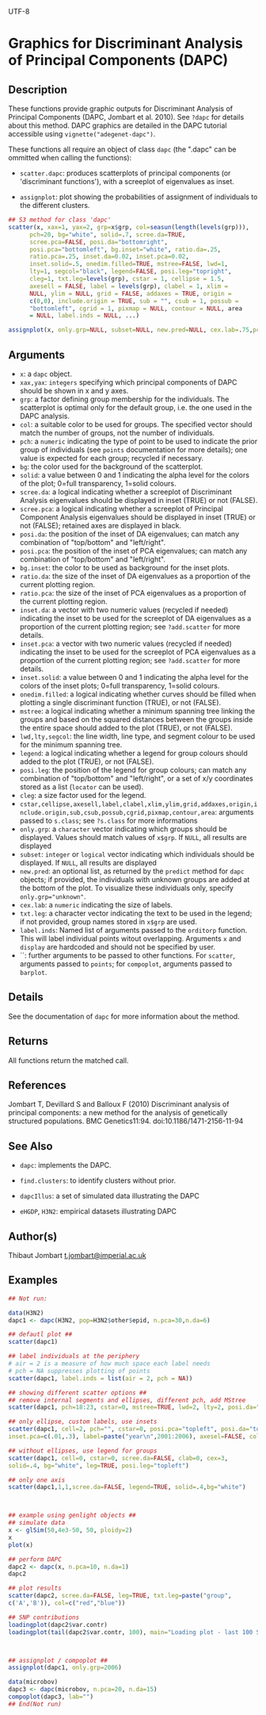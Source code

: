 UTF-8

# Graphics for Discriminant Analysis of Principal Components (DAPC)

## Description

These functions provide graphic outputs for Discriminant Analysis of Principal Components (DAPC, Jombart et al. 2010). See `?dapc` for details about this method. DAPC graphics are detailed in the DAPC tutorial accessible using `vignette("adegenet-dapc")`.

These functions all require an object of class `dapc` (the ".dapc" can be ommitted when calling the functions):

- `scatter.dapc`: produces scatterplots of principal components (or 'discriminant functions'), with a screeplot of eigenvalues as inset.

- `assignplot`: plot showing the probabilities of assignment of individuals to the different clusters.

```r
## S3 method for class 'dapc'
scatter(x, xax=1, yax=2, grp=x$grp, col=seasun(length(levels(grp))),
      pch=20, bg="white", solid=.7, scree.da=TRUE,
      scree.pca=FALSE, posi.da="bottomright",
      posi.pca="bottomleft", bg.inset="white", ratio.da=.25,
      ratio.pca=.25, inset.da=0.02, inset.pca=0.02,
      inset.solid=.5, onedim.filled=TRUE, mstree=FALSE, lwd=1,
      lty=1, segcol="black", legend=FALSE, posi.leg="topright",
      cleg=1, txt.leg=levels(grp), cstar = 1, cellipse = 1.5,
      axesell = FALSE, label = levels(grp), clabel = 1, xlim =
      NULL, ylim = NULL, grid = FALSE, addaxes = TRUE, origin =
      c(0,0), include.origin = TRUE, sub = "", csub = 1, possub =
      "bottomleft", cgrid = 1, pixmap = NULL, contour = NULL, area
      = NULL, label.inds = NULL, ...)

assignplot(x, only.grp=NULL, subset=NULL, new.pred=NULL, cex.lab=.75,pch=3)
```

## Arguments

- `x`: a `dapc` object.
- `xax,yax`: `integers` specifying which principal components of DAPC should be shown in x and y axes.
- `grp`: a factor defining group membership for the individuals. The scatterplot is optimal only for the default group, i.e. the one used in the DAPC analysis.
- `col`: a suitable color to be used for groups. The specified vector should match the number of groups, not the number of individuals.
- `pch`: a `numeric` indicating the type of point to be used to indicate the prior group of individuals (see `points` documentation for more details); one value is expected for each group; recycled if necessary.
- `bg`: the color used for the background of the scatterplot.
- `solid`: a value between 0 and 1 indicating the alpha level for the colors of the plot; 0=full transparency, 1=solid colours.
- `scree.da`: a logical indicating whether a screeplot of Discriminant Analysis eigenvalues should be displayed in inset (TRUE) or not (FALSE).
- `scree.pca`: a logical indicating whether a screeplot of Principal Component Analysis eigenvalues should be displayed in inset (TRUE) or not (FALSE); retained axes are displayed in black.
- `posi.da`: the position of the inset of DA eigenvalues; can match any combination of "top/bottom" and "left/right".
- `posi.pca`: the position of the inset of PCA eigenvalues; can match any combination of "top/bottom" and "left/right".
- `bg.inset`: the color to be used as background for the inset plots.
- `ratio.da`: the size of the inset of DA eigenvalues as a proportion of the current plotting region.
- `ratio.pca`: the size of the inset of PCA eigenvalues as a proportion of the current plotting region.
- `inset.da`: a vector with two numeric values (recycled if needed) indicating the inset to be used for the screeplot of DA eigenvalues as a proportion of the current plotting region; see `?add.scatter` for more details.
- `inset.pca`: a vector with two numeric values (recycled if needed) indicating the inset to be used for the screeplot of PCA eigenvalues as a proportion of the current plotting region; see `?add.scatter` for more details.
- `inset.solid`: a value between 0 and 1 indicating the alpha level for the colors of the inset plots; 0=full transparency, 1=solid colours.
- `onedim.filled`: a logical indicating whether curves should be filled when plotting a single discriminant function (TRUE), or not (FALSE).
- `mstree`: a logical indicating whether a minimum spanning tree linking the groups and based on the squared distances between the groups inside the entire space should added to the plot (TRUE), or not (FALSE).
- `lwd,lty,segcol`: the line width, line type, and segment colour to be used for the minimum spanning tree.
- `legend`: a logical indicating whether a legend for group colours should added to the plot (TRUE), or not (FALSE).
- `posi.leg`: the position of the legend for group colours; can match any combination of "top/bottom" and "left/right", or a set of x/y coordinates stored as a list (`locator` can be used).
- `cleg`: a size factor used for the legend.
- `cstar,cellipse,axesell,label,clabel,xlim,ylim,grid,addaxes,origin,include.origin,sub,csub,possub,cgrid,pixmap,contour,area`: arguments passed to `s.class`; see `?s.class` for more informations
- `only.grp`: a `character` vector indicating which groups should be displayed. Values should match values of `x$grp`. If `NULL`, all results are displayed
- `subset`: `integer` or `logical` vector indicating which individuals should be displayed. If `NULL`, all results are displayed
- `new.pred`: an optional list, as returned by the `predict` method for `dapc` objects; if provided, the individuals with unknown groups are added at the bottom of the plot. To visualize these individuals only, specify `only.grp="unknown"`.
- `cex.lab`: a `numeric` indicating the size of labels.
- `txt.leg`: a character vector indicating the text to be used in the legend; if not provided, group names stored in `x$grp` are used.
- `label.inds`: Named list of arguments passed to the `orditorp` function. This will label individual points witout overlapping. Arguments `x` and `display` are hardcoded and should not be specified by user.
- ``: further arguments to be passed to other functions. For `scatter`, arguments passed to `points`; for `compoplot`, arguments passed to `barplot`.

## Details

See the documentation of `dapc` for more information about the method.

## Returns

All functions return the matched call.

## References

Jombart T, Devillard S and Balloux F (2010) Discriminant analysis of principal components: a new method for the analysis of genetically structured populations. BMC Genetics11:94. doi:10.1186/1471-2156-11-94

## See Also

- `dapc`: implements the DAPC.

- `find.clusters`: to identify clusters without prior.

- `dapcIllus`: a set of simulated data illustrating the DAPC

- `eHGDP`, `H3N2`: empirical datasets illustrating DAPC

## Author(s)

Thibaut Jombart t.jombart@imperial.ac.uk

## Examples

```r
## Not run:

data(H3N2)
dapc1 <- dapc(H3N2, pop=H3N2$other$epid, n.pca=30,n.da=6)

## defautl plot ##
scatter(dapc1)

## label individuals at the periphery
# air = 2 is a measure of how much space each label needs
# pch = NA suppresses plotting of points
scatter(dapc1, label.inds = list(air = 2, pch = NA))

## showing different scatter options ##
## remove internal segments and ellipses, different pch, add MStree
scatter(dapc1, pch=18:23, cstar=0, mstree=TRUE, lwd=2, lty=2, posi.da="topleft")

## only ellipse, custom labels, use insets
scatter(dapc1, cell=2, pch="", cstar=0, posi.pca="topleft", posi.da="topleft", scree.pca=TRUE,
inset.pca=c(.01,.3), label=paste("year\n",2001:2006), axesel=FALSE, col=terrain.colors(10))

## without ellipses, use legend for groups
scatter(dapc1, cell=0, cstar=0, scree.da=FALSE, clab=0, cex=3,
solid=.4, bg="white", leg=TRUE, posi.leg="topleft")

## only one axis
scatter(dapc1,1,1,scree.da=FALSE, legend=TRUE, solid=.4,bg="white")



## example using genlight objects ##
## simulate data
x <- glSim(50,4e3-50, 50, ploidy=2)
x
plot(x)

## perform DAPC
dapc2 <- dapc(x, n.pca=10, n.da=1)
dapc2

## plot results
scatter(dapc2, scree.da=FALSE, leg=TRUE, txt.leg=paste("group",
c('A','B')), col=c("red","blue"))

## SNP contributions
loadingplot(dapc2$var.contr)
loadingplot(tail(dapc2$var.contr, 100), main="Loading plot - last 100 SNPs")



## assignplot / compoplot ##
assignplot(dapc1, only.grp=2006)

data(microbov)
dapc3 <- dapc(microbov, n.pca=20, n.da=15)
compoplot(dapc3, lab="")
## End(Not run)
```



